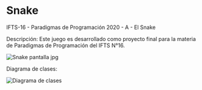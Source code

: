 # Snake
IFTS-16 - Paradigmas de Programación 2020 - A - El Snake

Descripción:
Este juego es desarrollado como proyecto final para la materia de Paradigmas de Programación del IFTS N°16.

![Snake pantalla jpg](https://user-images.githubusercontent.com/75000812/101854639-afe68d00-3b40-11eb-8284-141d9c9f1688.png)

Diagrama de clases:

![Diagrama de clases](https://user-images.githubusercontent.com/75000812/101854767-ec19ed80-3b40-11eb-8c29-ac0538901ad4.jpg)
